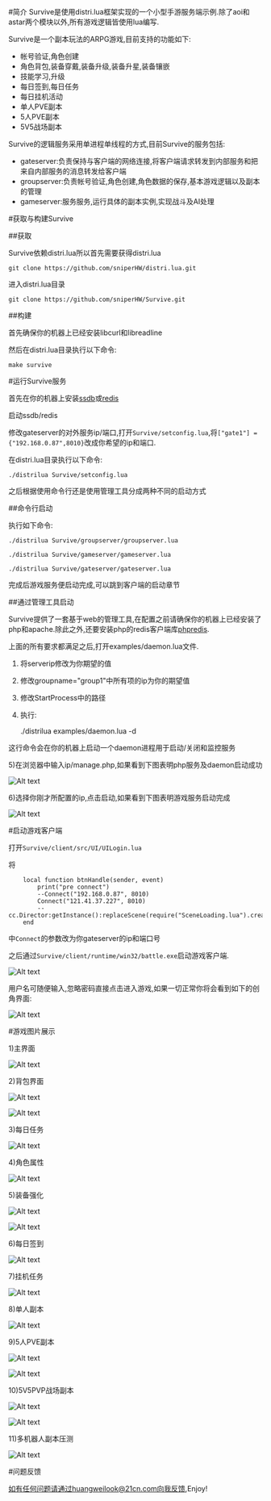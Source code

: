 #简介
Survive是使用distri.lua框架实现的一个小型手游服务端示例.除了aoi和astar两个模块以外,所有游戏逻辑皆使用lua编写.

Survive是一个副本玩法的ARPG游戏,目前支持的功能如下:

* 帐号验证,角色创建
* 角色背包,装备穿戴,装备升级,装备升星,装备镶嵌
* 技能学习,升级
* 每日签到,每日任务
* 每日挂机活动
* 单人PVE副本
* 5人PVE副本
* 5V5战场副本

Survive的逻辑服务采用单进程单线程的方式,目前Survive的服务包括:

* gateserver:负责保持与客户端的网络连接,将客户端请求转发到内部服务和把来自内部服务的消息转发给客户端
* groupserver:负责帐号验证,角色创建,角色数据的保存,基本游戏逻辑以及副本的管理
* gameserver:服务服务,运行具体的副本实例,实现战斗及AI处理

#获取与构建Survive

##获取

Survive依赖distri.lua所以首先需要获得distri.lua

	git clone https://github.com/sniperHW/distri.lua.git 

进入distri.lua目录

	git clone https://github.com/sniperHW/Survive.git 

##构建

首先确保你的机器上已经安装libcurl和libreadline

然后在distri.lua目录执行以下命令:

	make survive
    
#运行Survive服务

首先在你的机器上安装[ssdb](https://github.com/ideawu/ssdb/)或[redis](http://www.redis.io/)

启动ssdb/redis

修改gateserver的对外服务ip/端口,打开`Survive/setconfig.lua`,将`["gate1"] = {"192.168.0.87",8010}`改成你希望的ip和端口.

在distri.lua目录执行以下命令:

	./distrilua Survive/setconfig.lua
    
之后根据使用命令行还是使用管理工具分成两种不同的启动方式

##命令行启动

执行如下命令:

	./distrilua Survive/groupserver/groupserver.lua 
	
    ./distrilua Survive/gameserver/gameserver.lua
    
    ./distrilua Survive/gateserver/gateserver.lua
    
完成后游戏服务便启动完成,可以跳到客户端的启动章节


##通过管理工具启动

Survive提供了一套基于web的管理工具,在配置之前请确保你的机器上已经安装了php和apache.除此之外,还要安装php的redis客户端库[phpredis](https://github.com/phpredis/phpredis).

上面的所有要求都满足之后,打开examples/daemon.lua文件.

1) 将serverip修改为你期望的值

2) 修改groupname="group1"中所有项的ip为你的期望值

3) 修改StartProcess中的路径

4) 执行:

	./distrilua examples/daemon.lua -d
    
这行命令会在你的机器上启动一个daemon进程用于启动/关闭和监控服务

5)在浏览器中输入ip/manage.php,如果看到下图表明php服务及daemon启动成功

![Alt text](img/web1.png)

6)选择你刚才所配置的ip,点击启动,如果看到下图表明游戏服务启动完成

![Alt text](img/web2.png)

#启动游戏客户端

打开`Survive/client/src/UI/UILogin.lua`

将

        local function btnHandle(sender, event)
            print("pre connect")
            --Connect("192.168.0.87", 8010)
            Connect("121.41.37.227", 8010)
            --cc.Director:getInstance():replaceScene(require("SceneLoading.lua").create())
        end

中`Connect`的参数改为你gateserver的ip和端口号

之后通过`Survive/client/runtime/win32/battle.exe`启动游戏客户端.

![Alt text](img/survive1.jpg)

用户名可随便输入,忽略密码直接点击进入游戏,如果一切正常你将会看到如下的创角界面:

![Alt text](img/survive2.jpg)

#游戏图片展示

1)主界面

![Alt text](img/survive3.jpg)

2)背包界面

![Alt text](img/survive4.jpg)

![Alt text](img/survive7.jpg)

3)每日任务

![Alt text](img/survive5.jpg)

4)角色属性

![Alt text](img/survive6.jpg)

5)装备强化

![Alt text](img/survive8.jpg)

![Alt text](img/survive9.jpg)

6)每日签到

![Alt text](img/survive10.jpg)

7)挂机任务

![Alt text](img/survive11.jpg)

8)单人副本

![Alt text](img/survive12.jpg)

9)5人PVE副本

![Alt text](img/survive13.jpg)

![Alt text](img/survive14.jpg)

10)5V5PVP战场副本

![Alt text](img/survive15.jpg)

![Alt text](img/survive16.jpg)

11)多机器人副本压测

![Alt text](img/survive17.jpg)

#问题反馈

如有任何问题请通过huangweilook@21cn.com向我反馈,Enjoy!